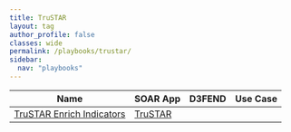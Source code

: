 ```yaml
---
title: TruSTAR
layout: tag
author_profile: false
classes: wide
permalink: /playbooks/trustar/
sidebar:
  nav: "playbooks"
---
```


| Name    | SOAR App   | D3FEND      | Use Case    |
| --------| ---------- | ----------- | ----------- |
| [TruSTAR Enrich Indicators](/playbooks/trustar_enrich_indicators/)| [TruSTAR](https://splunkbase.splunk.com/apps?keyword=trustar&filters=product%3Asoar)| | |